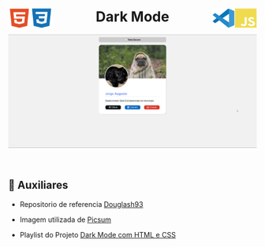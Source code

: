 <h1 align="center">Dark Mode<img align="right" height="40" width="45" src="https://raw.githubusercontent.com/devicons/devicon/master/icons/javascript/javascript-plain.svg"><img align="left" height="40" width="45" src="https://github.com/devicons/devicon/blob/master/icons/html5/html5-plain.svg"> <img align="left" height="40" width="45" src="https://github.com/devicons/devicon/blob/master/icons/css3/css3-plain.svg"> <img align="right" height="40" width="45" src="https://github.com/devicons/devicon/blob/master/icons/vscode/vscode-original.svg"></h1>



<p align="center">
<img src="img/darkMode-html.gif"/>
</p>
<br>


## 📑 Auxiliares

* Repositorio de referencia [Douglash93](https://github.com/douglash93/darkmode-css)
* Imagem utilizada de [Picsum](https://picsum.photos/)

* Playlist do Projeto [Dark Mode com HTML e CSS](https://www.youtube.com/playlist?list=PLEuLN871skK5YEhkJgNESZwV9-yb80GLo)
